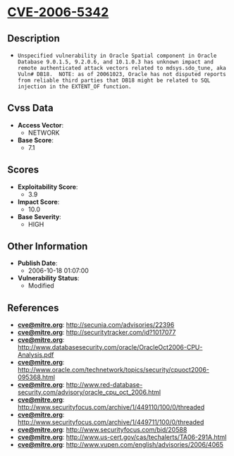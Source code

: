 
# [CVE-2006-5342](https://cve.mitre.org/cgi-bin/cvename.cgi?name=CVE-2006-5342)

## Description

- `Unspecified vulnerability in Oracle Spatial component in Oracle Database 9.0.1.5, 9.2.0.6, and 10.1.0.3 has unknown impact and remote authenticated attack vectors related to mdsys.sdo_tune, aka Vuln# DB18.  NOTE: as of 20061023, Oracle has not disputed reports from reliable third parties that DB18 might be related to SQL injection in the EXTENT_OF function.`

## Cvss Data

- **Access Vector**:
  - NETWORK
- **Base Score**:
  - 7.1

## Scores

- **Exploitability Score**:
  - 3.9
- **Impact Score**:
  - 10.0
- **Base Severity**:
  - HIGH

## Other Information

- **Publish Date**:
  - 2006-10-18 01:07:00
- **Vulnerability Status**:
  - Modified

## References

- **cve@mitre.org**: http://secunia.com/advisories/22396
- **cve@mitre.org**: http://securitytracker.com/id?1017077
- **cve@mitre.org**: http://www.databasesecurity.com/oracle/OracleOct2006-CPU-Analysis.pdf
- **cve@mitre.org**: http://www.oracle.com/technetwork/topics/security/cpuoct2006-095368.html
- **cve@mitre.org**: http://www.red-database-security.com/advisory/oracle_cpu_oct_2006.html
- **cve@mitre.org**: http://www.securityfocus.com/archive/1/449110/100/0/threaded
- **cve@mitre.org**: http://www.securityfocus.com/archive/1/449711/100/0/threaded
- **cve@mitre.org**: http://www.securityfocus.com/bid/20588
- **cve@mitre.org**: http://www.us-cert.gov/cas/techalerts/TA06-291A.html
- **cve@mitre.org**: http://www.vupen.com/english/advisories/2006/4065
